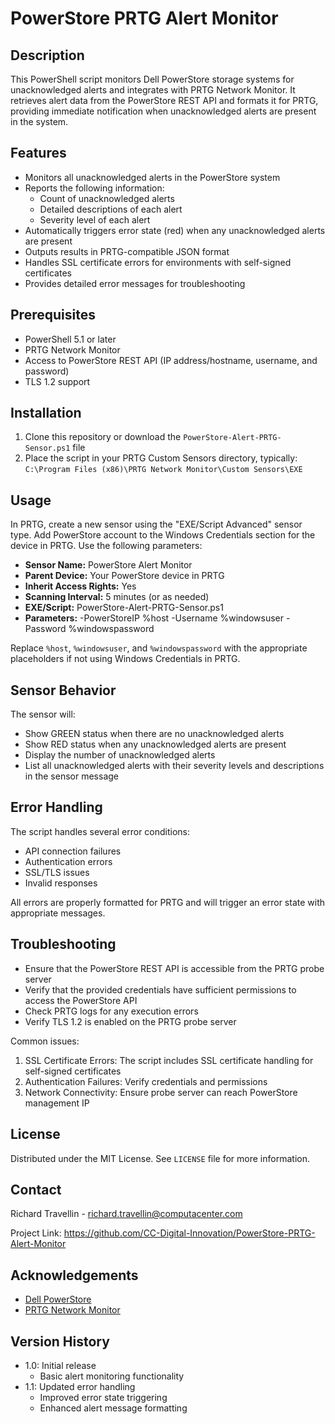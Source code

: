 # PowerStore PRTG Alert Monitor


## Description
This PowerShell script monitors Dell PowerStore storage systems for unacknowledged alerts and integrates with PRTG Network Monitor. It retrieves alert data from the PowerStore REST API and formats it for PRTG, providing immediate notification when unacknowledged alerts are present in the system.

## Features
- Monitors all unacknowledged alerts in the PowerStore system
- Reports the following information:
  - Count of unacknowledged alerts
  - Detailed descriptions of each alert
  - Severity level of each alert
- Automatically triggers error state (red) when any unacknowledged alerts are present
- Outputs results in PRTG-compatible JSON format
- Handles SSL certificate errors for environments with self-signed certificates
- Provides detailed error messages for troubleshooting

## Prerequisites
- PowerShell 5.1 or later
- PRTG Network Monitor
- Access to PowerStore REST API (IP address/hostname, username, and password)
- TLS 1.2 support

## Installation
1. Clone this repository or download the `PowerStore-Alert-PRTG-Sensor.ps1` file
2. Place the script in your PRTG Custom Sensors directory, typically:
   `C:\Program Files (x86)\PRTG Network Monitor\Custom Sensors\EXE`

## Usage
In PRTG, create a new sensor using the "EXE/Script Advanced" sensor type. Add PowerStore account to the Windows Credentials section for the device in PRTG. Use the following parameters:

- **Sensor Name:** PowerStore Alert Monitor
- **Parent Device:** Your PowerStore device in PRTG
- **Inherit Access Rights:** Yes
- **Scanning Interval:** 5 minutes (or as needed)
- **EXE/Script:** PowerStore-Alert-PRTG-Sensor.ps1
- **Parameters:** -PowerStoreIP %host -Username %windowsuser -Password %windowspassword

Replace `%host`, `%windowsuser`, and `%windowspassword` with the appropriate placeholders if not using Windows Credentials in PRTG.

## Sensor Behavior
The sensor will:
- Show GREEN status when there are no unacknowledged alerts
- Show RED status when any unacknowledged alerts are present
- Display the number of unacknowledged alerts
- List all unacknowledged alerts with their severity levels and descriptions in the sensor message

## Error Handling
The script handles several error conditions:
- API connection failures
- Authentication errors
- SSL/TLS issues
- Invalid responses

All errors are properly formatted for PRTG and will trigger an error state with appropriate messages.

## Troubleshooting
- Ensure that the PowerStore REST API is accessible from the PRTG probe server
- Verify that the provided credentials have sufficient permissions to access the PowerStore API
- Check PRTG logs for any execution errors
- Verify TLS 1.2 is enabled on the PRTG probe server

Common issues:
1. SSL Certificate Errors: The script includes SSL certificate handling for self-signed certificates
2. Authentication Failures: Verify credentials and permissions
3. Network Connectivity: Ensure probe server can reach PowerStore management IP

## License
Distributed under the MIT License. See `LICENSE` file for more information.

## Contact
Richard Travellin - richard.travellin@computacenter.com

Project Link: https://github.com/CC-Digital-Innovation/PowerStore-PRTG-Alert-Monitor

## Acknowledgements
- [Dell PowerStore](https://www.dell.com/en-us/dt/storage/powerstore-storage-appliance.htm)
- [PRTG Network Monitor](https://www.paessler.com/prtg)

## Version History
- 1.0: Initial release
  - Basic alert monitoring functionality
- 1.1: Updated error handling
  - Improved error state triggering
  - Enhanced alert message formatting
